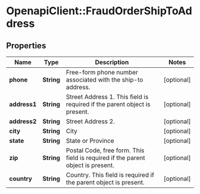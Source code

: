 # OpenapiClient::FraudOrderShipToAddress

## Properties
Name | Type | Description | Notes
------------ | ------------- | ------------- | -------------
**phone** | **String** | Free-form phone number associated with the ship-to address. | [optional] 
**address1** | **String** | Street Address 1. This field is required if the parent object is present. | [optional] 
**address2** | **String** | Street Address 2. | [optional] 
**city** | **String** | City | [optional] 
**state** | **String** | State or Province | [optional] 
**zip** | **String** | Postal Code, free form. This field is required if the parent object is present. | [optional] 
**country** | **String** | Country. This field is required if the parent object is present. | [optional] 



